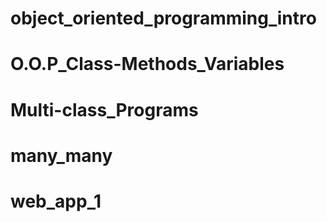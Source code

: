 # object_oriented_programming_intro
# O.O.P_Class-Methods_Variables
# Multi-class_Programs
# many_many
# web_app_1
